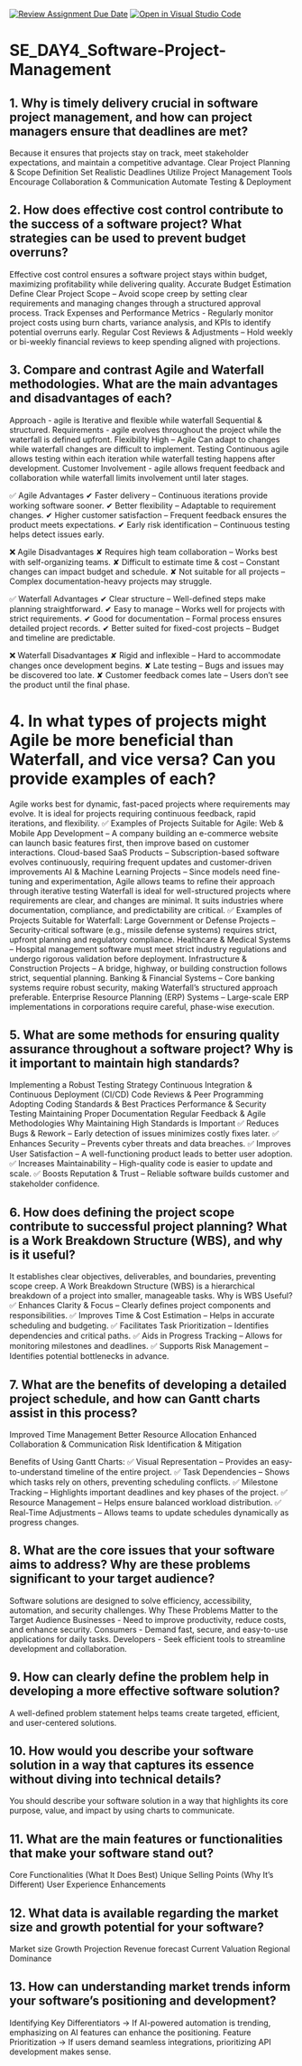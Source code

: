 [![Review Assignment Due Date](https://classroom.github.com/assets/deadline-readme-button-22041afd0340ce965d47ae6ef1cefeee28c7c493a6346c4f15d667ab976d596c.svg)](https://classroom.github.com/a/9pw6JKcu)
[![Open in Visual Studio Code](https://classroom.github.com/assets/open-in-vscode-2e0aaae1b6195c2367325f4f02e2d04e9abb55f0b24a779b69b11b9e10269abc.svg)](https://classroom.github.com/online_ide?assignment_repo_id=18497418&assignment_repo_type=AssignmentRepo)
# SE_DAY4_Software-Project-Management
## 1. Why is timely delivery crucial in software project management, and how can project managers ensure that deadlines are met?
  Because it ensures that projects stay on track, meet stakeholder expectations, and maintain a competitive advantage.
      Clear Project Planning & Scope Definition
      Set Realistic Deadlines
      Utilize Project Management Tools
      Encourage Collaboration & Communication
      Automate Testing & Deployment
  
## 2. How does effective cost control contribute to the success of a software project? What strategies can be used to prevent budget overruns?
  Effective cost control ensures a software project stays within budget, maximizing profitability while delivering quality.
    Accurate Budget Estimation
    Define Clear Project Scope – Avoid scope creep by setting clear requirements and managing changes through a structured approval process.
    Track Expenses and Performance Metrics - Regularly monitor project costs using burn charts, variance analysis, and KPIs to identify potential overruns early.
    Regular Cost Reviews & Adjustments – Hold weekly or bi-weekly financial reviews to keep spending aligned with projections.

## 3. Compare and contrast Agile and Waterfall methodologies. What are the main advantages and disadvantages of each?
  Approach -	agile is Iterative and flexible while waterfall	Sequential & structured.
  Requirements - agile evolves throughout the project while the waterfall is	defined upfront.
  Flexibility	High – Agile Can adapt to changes	while waterfall changes are difficult to implement.
  Testing	Continuous agile allows testing within each iteration	while waterfall testing happens after development.
  Customer Involvement - agile allows	frequent feedback and collaboration while waterfall limits involvement until later stages.

  ✅ Agile Advantages
✔ Faster delivery – Continuous iterations provide working software sooner.
✔ Better flexibility – Adaptable to requirement changes.
✔ Higher customer satisfaction – Frequent feedback ensures the product meets expectations.
✔ Early risk identification – Continuous testing helps detect issues early.

❌ Agile Disadvantages
✘ Requires high team collaboration – Works best with self-organizing teams.
✘ Difficult to estimate time & cost – Constant changes can impact budget and schedule.
✘ Not suitable for all projects – Complex documentation-heavy projects may struggle.

✅ Waterfall Advantages
✔ Clear structure – Well-defined steps make planning straightforward.
✔ Easy to manage – Works well for projects with strict requirements.
✔ Good for documentation – Formal process ensures detailed project records.
✔ Better suited for fixed-cost projects – Budget and timeline are predictable.

❌ Waterfall Disadvantages
✘ Rigid and inflexible – Hard to accommodate changes once development begins.
✘ Late testing – Bugs and issues may be discovered too late.
✘ Customer feedback comes late – Users don’t see the product until the final phase.
  
# 4. In what types of projects might Agile be more beneficial than Waterfall, and vice versa? Can you provide examples of each?
Agile works best for dynamic, fast-paced projects where requirements may evolve. It is ideal for projects requiring continuous feedback, rapid iterations, and flexibility.
✅ Examples of Projects Suitable for Agile:
  Web & Mobile App Development – A company building an e-commerce website can launch basic features first, then improve based on customer interactions.
  Cloud-based SaaS Products – Subscription-based software evolves continuously, requiring frequent updates and customer-driven improvements
  AI & Machine Learning Projects – Since models need fine-tuning and experimentation, Agile allows teams to refine their approach through iterative testing
Waterfall is ideal for well-structured projects where requirements are clear, and changes are minimal. It suits industries where documentation, compliance, and predictability are critical.
✅ Examples of Projects Suitable for Waterfall:
Large Government or Defense Projects – Security-critical software (e.g., missile defense systems) requires strict, upfront planning and regulatory compliance.
Healthcare & Medical Systems – Hospital management software must meet strict industry regulations and undergo rigorous validation before deployment.
Infrastructure & Construction Projects – A bridge, highway, or building construction follows strict, sequential planning.
Banking & Financial Systems – Core banking systems require robust security, making Waterfall’s structured approach preferable.
Enterprise Resource Planning (ERP) Systems – Large-scale ERP implementations in corporations require careful, phase-wise execution.

## 5. What are some methods for ensuring quality assurance throughout a software project? Why is it important to maintain high standards?
  Implementing a Robust Testing Strategy
  Continuous Integration & Continuous Deployment (CI/CD)
  Code Reviews & Peer Programming
  Adopting Coding Standards & Best Practices
  Performance & Security Testing
  Maintaining Proper Documentation
  Regular Feedback & Agile Methodologies
Why Maintaining High Standards is Important
  ✅ Reduces Bugs & Rework – Early detection of issues minimizes costly fixes later.
  ✅ Enhances Security – Prevents cyber threats and data breaches.
  ✅ Improves User Satisfaction – A well-functioning product leads to better user adoption.
  ✅ Increases Maintainability – High-quality code is easier to update and scale.
  ✅ Boosts Reputation & Trust – Reliable software builds customer and stakeholder confidence.
  
## 6. How does defining the project scope contribute to successful project planning? What is a Work Breakdown Structure (WBS), and why is it useful?
  It establishes clear objectives, deliverables, and boundaries, preventing scope creep.
  A Work Breakdown Structure (WBS) is a hierarchical breakdown of a project into smaller, manageable tasks.
Why is WBS Useful?
  ✅ Enhances Clarity & Focus – Clearly defines project components and responsibilities.
  ✅ Improves Time & Cost Estimation – Helps in accurate scheduling and budgeting.
  ✅ Facilitates Task Prioritization – Identifies dependencies and critical paths.
  ✅ Aids in Progress Tracking – Allows for monitoring milestones and deadlines.
  ✅ Supports Risk Management – Identifies potential bottlenecks in advance.
  
## 7. What are the benefits of developing a detailed project schedule, and how can Gantt charts assist in this process?
  Improved Time Management
  Better Resource Allocation
  Enhanced Collaboration & Communication
  Risk Identification & Mitigation

  Benefits of Using Gantt Charts:
    ✅ Visual Representation – Provides an easy-to-understand timeline of the entire project.
    ✅ Task Dependencies – Shows which tasks rely on others, preventing scheduling conflicts.
    ✅ Milestone Tracking – Highlights important deadlines and key phases of the project.
    ✅ Resource Management – Helps ensure balanced workload distribution.
    ✅ Real-Time Adjustments – Allows teams to update schedules dynamically as progress changes.

## 8. What are the core issues that your software aims to address? Why are these problems significant to your target audience?
  Software solutions are designed to solve efficiency, accessibility, automation, and security challenges.
Why These Problems Matter to the Target Audience
    Businesses - Need to improve productivity, reduce costs, and enhance security.
    Consumers - Demand fast, secure, and easy-to-use applications for daily tasks.
    Developers - Seek efficient tools to streamline development and collaboration.
  
## 9. How can clearly define the problem help in developing a more effective software solution?
  A well-defined problem statement helps teams create targeted, efficient, and user-centered solutions.
  
## 10. How would you describe your software solution in a way that captures its essence without diving into technical details?
  You should describe your software solution in a way that highlights its core purpose, value, and impact by using charts to communicate.
  
## 11. What are the main features or functionalities that make your software stand out?
  Core Functionalities (What It Does Best)
  Unique Selling Points (Why It’s Different)
  User Experience Enhancements
  
## 12. What data is available regarding the market size and growth potential for your software?
  Market size
  Growth Projection
  Revenue forecast
  Current Valuation
  Regional Dominance
  
## 13. How can understanding market trends inform your software’s positioning and development?
  Identifying Key Differentiators → If AI-powered automation is trending, emphasizing on AI features can enhance the positioning.
  Feature Prioritization → If users demand seamless integrations, prioritizing API development makes sense.
